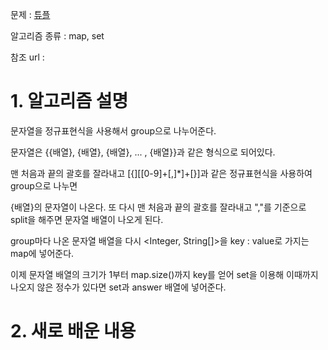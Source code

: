 문제 : [튜플](https://programmers.co.kr/learn/courses/30/lessons/64065)

알고리즘 종류 : map, set

참조 url :

# 1. 알고리즘 설명

문자열을 정규표현식을 사용해서 group으로 나누어준다.

문자열은 {{배열}, {배열}, {배열}, ... , {배열}}과 같은 형식으로 되어있다.

맨 처음과 끝의 괄호를 잘라내고 [{][[0-9]+[,]*]+[}]과 같은 정규표현식을 사용하여 group으로 나누면

{배열}의 문자열이 나온다. 또 다시 맨 처음과 끝의 괄호를 잘라내고 ","를 기준으로 split을 해주면 문자열 배열이 나오게 된다.

group마다 나온 문자열 배열을 다시 <Integer, String[]>을 key : value로 가지는 map에 넣어준다.

이제 문자열 배열의 크기가 1부터 map.size()까지 key를 얻어 set을 이용해 이때까지 나오지 않은 정수가 있다면 set과 answer 배열에 넣어준다.

# 2. 새로 배운 내용
